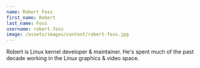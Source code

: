 ```yaml
---
name: Robert Foss
first_name: Robert
last_name: Foss
username: robert.foss
image: /assets/images/content/robert-foss.jpg
---
```

Robert is Linux kernel developer & maintainer. He's spent much of the past decade working in the Linux graphics & video space.
